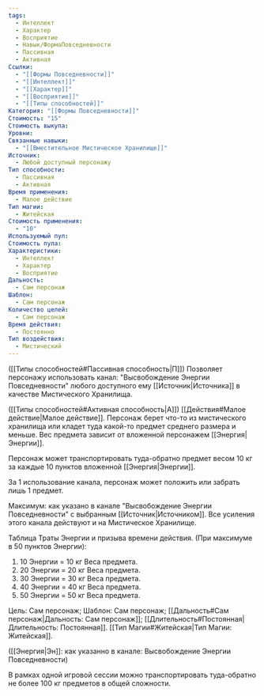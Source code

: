 ```yaml
---
tags:
  - Интеллект
  - Характер
  - Восприятие
  - Навык/ФормаПовседневности
  - Пассивная
  - Активная
Ссылки:
  - "[[Формы Повседневности]]"
  - "[[Интеллект]]"
  - "[[Характер]]"
  - "[[Восприятие]]"
  - "[[Типы способностей]]"
Категория: "[[Формы Повседневности]]"
Стоимость: "15"
Стоимость выкупа: 
Уровни: 
Связанные навыки:
  - "[[Вместительное Мистическое Хранилище]]"
Источник:
  - Любой доступный персонажу
Тип способности:
  - Пассивная
  - Активная
Время применения:
  - Малое действие
Тип магии:
  - Житейская
Стоимость применения:
  - "10"
Используемый пул: 
Стоимость пула: 
Характеристики:
  - Интеллект
  - Характер
  - Восприятие
Дальность:
  - Сам персонаж
Шаблон:
  - Сам персонаж
Количество целей:
  - Сам персонаж
Время действия:
  - Постоянно
Тип воздействия:
  - Мистический
---
```

([[Типы способностей#Пассивная способность|П]]) Позволяет персонажу использовать канал: "Высвобождение Энергии Повседневности" любого доступного ему [[Источник|Источника]] в качестве Мистического Хранилища.

([[Типы способностей#Активная способность|А]]) [[Действия#Малое действие|Малое действие]]. Персонаж берет что-то из мистического хранилища или кладет туда какой-то предмет среднего размера и меньше. Вес предмета зависит от вложенной персонажем [[Энергия|Энергии]]. 

Персонаж может транспортировать туда-обратно предмет весом 10 кг за каждые 10 пунктов вложенной [[Энергия|Энергии]]. 

За 1 использование канала, персонаж может положить или забрать лишь 1 предмет. 
 
Максимум: как указано в канале "Высвобождение Энергии Повседневности" с выбранным [[Источник|Источником]]. Все усиления этого канала действуют и на Мистическое Хранилище.

Таблица Траты Энергии и призыва времени действия.
(При максимуме в 50 пунктов Энергии):

1. 10 Энергии = 10 кг Веса предмета.
2. 20 Энергии = 20 кг Веса предмета.
3. 30 Энергии = 30 кг Веса предмета.
4. 40 Энергии = 40 кг Веса предмета.
5. 50 Энергии = 50 кг Веса предмета.

Цель: Сам персонаж; Шаблон: Сам персонаж; [[Дальность#Сам персонаж|Дальность: Сам персонаж]]; [[Длительность#Постоянная|Длительность: Постоянная]]. [[Тип Магии#Житейская|Тип Магии: Житейская]]. 

([[Энергия|Эн]]: как указанно в канале: Высвобождение Энергии Повседневности)

В рамках одной игровой сессии можно транспортировать туда-обратно не более 100 кг предметов в общей сложности. 